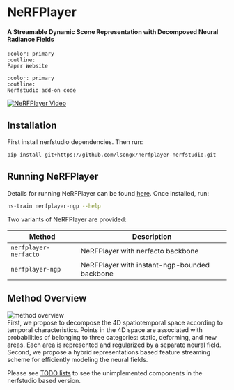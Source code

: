 # NeRFPlayer

<h4>A Streamable Dynamic Scene Representation with Decomposed Neural Radiance Fields</h4>


```{button-link} https://lsongx.github.io/projects/nerfplayer.html
:color: primary
:outline:
Paper Website
```

```{button-link} https://github.com/lsongx/nerfplayer-nerfstudio
:color: primary
:outline:
Nerfstudio add-on code
```

[![NeRFPlayer Video](https://img.youtube.com/vi/flVqSLZWBMI/0.jpg)](https://www.youtube.com/watch?v=flVqSLZWBMI)


## Installation

First install nerfstudio dependencies. Then run:

```bash
pip install git+https://github.com/lsongx/nerfplayer-nerfstudio.git
```

## Running NeRFPlayer

Details for running NeRFPlayer can be found [here](https://github.com/lsongx/nerfplayer-nerfstudio). Once installed, run:

```bash
ns-train nerfplayer-ngp --help
```

Two variants of NeRFPlayer are provided:

| Method                | Description                                     |
| --------------------- | ----------------------------------------------- |
| `nerfplayer-nerfacto` | NeRFPlayer with nerfacto backbone               |
| `nerfplayer-ngp`      | NeRFPlayer with instant-ngp-bounded backbone    |


## Method Overview

![method overview](https://lsongx.github.io/projects/images/nerfplayer-framework.png)<br>
First, we propose to decompose the 4D spatiotemporal space according to temporal characteristics. Points in the 4D space are associated with probabilities of belonging to three categories: static, deforming, and new areas. Each area is represented and regularized by a separate neural field. Second, we propose a hybrid representations based feature streaming scheme for efficiently modeling the neural fields.

Please see [TODO lists](https://github.com/lsongx/nerfplayer-nerfstudio#known-todos) to see the unimplemented components in the nerfstudio based version.
